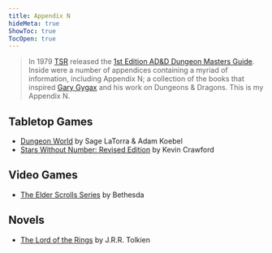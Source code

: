 ```yaml
---
title: Appendix N
hideMeta: true
ShowToc: true
TocOpen: true
---
```

> In 1979 [TSR](https://en.wikipedia.org/wiki/TSR,_Inc.) released the [1st Edition AD&D Dungeon Masters Guide](https://www.drivethrurpg.com/product/17004/Dungeon-Masters-Guide-1e?filters=44829_0_0_0_0). Inside were a number of appendices containing a myriad of information, including Appendix N; a collection of the books that inspired [Gary Gygax](https://en.wikipedia.org/wiki/Gary_Gygax) and his work on Dungeons & Dragons. This is my Appendix N.
## Tabletop Games
- [Dungeon World](https://dungeon-world.com/) by Sage LaTorra & Adam Koebel
- [Stars Without Number: Revised Edition](https://www.drivethrurpg.com/product/226996/Stars-Without-Number-Revised-Edition) by Kevin Crawford
## Video Games
- [The Elder Scrolls Series](https://en.wikipedia.org/wiki/The_Elder_Scrolls) by Bethesda
## Novels
- [The Lord of the Rings](https://en.wikipedia.org/wiki/The_Lord_of_the_Rings) by J.R.R. Tolkien


